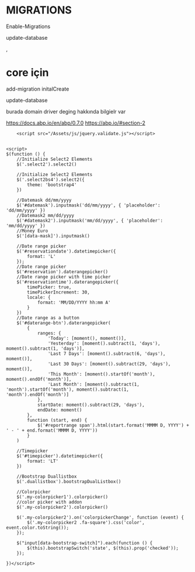 ﻿# MIGRATIONS

Enable-Migrations

update-database

,
# core  için 

add-migration initalCreate

update-database

burada domain driver deging hakkında bilgielr var 

https://docs.abp.io/en/abp/0.7.0
https://abp.io/#section-2 

<link href="/Assets/plugins/fontawesome-free/css/all.min.css" rel="stylesheet"/>
<link href="/Assets/plugins/daterangepicker/daterangepicker.css" rel="stylesheet"/>
<link href="/Assets/plugins/icheck-bootstrap/icheck-bootstrap.min.css" rel="stylesheet"/>
<link href="/Assets/plugins/bootstrap-colorpicker/css/bootstrap-colorpicker.min.css" rel="stylesheet"/>
<link href="/Assets/plugins/tempusdominus-bootstrap-4/css/tempusdominus-bootstrap-4.min.css" rel="stylesheet"/>
<link href="/Assets/plugins/select2/css/select2.min.css" rel="stylesheet"/>
<link href="/Assets/plugins/select2-bootstrap4-theme/select2-bootstrap4.min.css" rel="stylesheet"/>
<link href="/Assets/plugins/bootstrap4-duallistbox/bootstrap-duallistbox.min.css" rel="stylesheet"/>
<link href="/Assets/css/adminlte.min.css" rel="stylesheet"/>









<script src="/Assets/plugins/jquery/jquery.min.js"></script>
<script src="/Assets/plugins/bootstrap/js/bootstrap.bundle.min.js"></script>
<script src="/Assets/plugins/select2/js/select2.full.min.js"></script>
<script src="/Assets/plugins/bootstrap4-duallistbox/jquery.bootstrap-duallistbox.min.js"></script>
<script src="/Assets/plugins/moment/moment.min.js"></script>
<script src="/Assets/plugins/inputmask/min/jquery.inputmask.bundle.min.js"></script>
<script src="/Assets/plugins/daterangepicker/daterangepicker.js"></script>
<script src="/Assets/plugins/bootstrap-colorpicker/js/bootstrap-colorpicker.js"></script>
<script src="/Assets/plugins/tempusdominus-bootstrap-4/js/tempusdominus-bootstrap-4.min.js"></script>
<script src="/Assets/plugins/bootstrap-switch/js/bootstrap-switch.min.js"></script>
<script src="/Assets/js/adminlte.min.js"></script>
<script src="/Assets/js/demo.js"></script>

    
        <script src="/Assets/js/jquery.validate.js"></script>

    
    <script>
    $(function () {
        //Initialize Select2 Elements
        $('.select2').select2()

        //Initialize Select2 Elements
        $('.select2bs4').select2({
            theme: 'bootstrap4'
        })

        //Datemask dd/mm/yyyy
        $('#datemask').inputmask('dd/mm/yyyy', { 'placeholder': 'dd/mm/yyyy' })
        //Datemask2 mm/dd/yyyy
        $('#datemask2').inputmask('mm/dd/yyyy', { 'placeholder': 'mm/dd/yyyy' })
        //Money Euro
        $('[data-mask]').inputmask()

        //Date range picker
        $('#reservationdate').datetimepicker({
            format: 'L'
        });
        //Date range picker
        $('#reservation').daterangepicker()
        //Date range picker with time picker
        $('#reservationtime').daterangepicker({
            timePicker: true,
            timePickerIncrement: 30,
            locale: {
                format: 'MM/DD/YYYY hh:mm A'
            }
        })
        //Date range as a button
        $('#daterange-btn').daterangepicker(
            {
                ranges: {
                    'Today': [moment(), moment()],
                    'Yesterday': [moment().subtract(1, 'days'), moment().subtract(1, 'days')],
                    'Last 7 Days': [moment().subtract(6, 'days'), moment()],
                    'Last 30 Days': [moment().subtract(29, 'days'), moment()],
                    'This Month': [moment().startOf('month'), moment().endOf('month')],
                    'Last Month': [moment().subtract(1, 'month').startOf('month'), moment().subtract(1, 'month').endOf('month')]
                },
                startDate: moment().subtract(29, 'days'),
                endDate: moment()
            },
            function (start, end) {
                $('#reportrange span').html(start.format('MMMM D, YYYY') + ' - ' + end.format('MMMM D, YYYY'))
            }
        )

        //Timepicker
        $('#timepicker').datetimepicker({
            format: 'LT'
        })

        //Bootstrap Duallistbox
        $('.duallistbox').bootstrapDualListbox()

        //Colorpicker
        $('.my-colorpicker1').colorpicker()
        //color picker with addon
        $('.my-colorpicker2').colorpicker()

        $('.my-colorpicker2').on('colorpickerChange', function (event) {
            $('.my-colorpicker2 .fa-square').css('color', event.color.toString());
        });

        $("input[data-bootstrap-switch]").each(function () {
            $(this).bootstrapSwitch('state', $(this).prop('checked'));
        });

    })</script>
